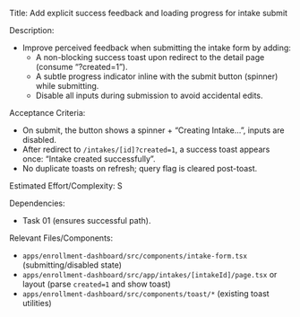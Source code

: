 Title: Add explicit success feedback and loading progress for intake submit

Description:
- Improve perceived feedback when submitting the intake form by adding:
  - A non-blocking success toast upon redirect to the detail page (consume “?created=1”).
  - A subtle progress indicator inline with the submit button (spinner) while submitting.
  - Disable all inputs during submission to avoid accidental edits.

Acceptance Criteria:
- On submit, the button shows a spinner + “Creating Intake…”, inputs are disabled.
- After redirect to `/intakes/[id]?created=1`, a success toast appears once: “Intake created successfully”.
- No duplicate toasts on refresh; query flag is cleared post-toast.

Estimated Effort/Complexity: S

Dependencies:
- Task 01 (ensures successful path).

Relevant Files/Components:
- `apps/enrollment-dashboard/src/components/intake-form.tsx` (submitting/disabled state)
- `apps/enrollment-dashboard/src/app/intakes/[intakeId]/page.tsx` or layout (parse `created=1` and show toast)
- `apps/enrollment-dashboard/src/components/toast/*` (existing toast utilities)
